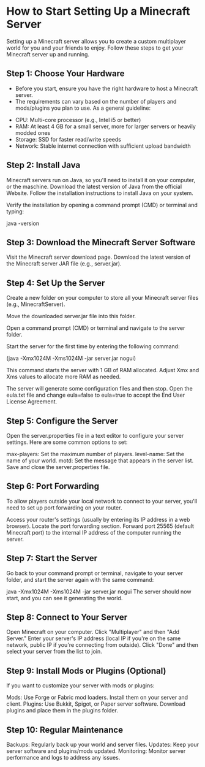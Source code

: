 # How to Start Setting Up a Minecraft Server
Setting up a Minecraft server allows you to create a custom multiplayer world for you and your friends to enjoy. Follow these steps to get your Minecraft server up and running.

## Step 1: Choose Your Hardware
* Before you start, ensure you have the right hardware to host a Minecraft server.
* The requirements can vary based on the number of players and mods/plugins you plan to use. As a general guideline:

- CPU: Multi-core processor (e.g., Intel i5 or better)
- RAM: At least 4 GB for a small server, more for larger servers or heavily modded ones
- Storage: SSD for faster read/write speeds
- Network: Stable internet connection with sufficient upload bandwidth


## Step 2: Install Java
Minecraft servers run on Java, so you'll need to install it on your computer, or the maschine.
Download the latest version of Java from the official Website.
Follow the installation instructions to install Java on your system.

Verify the installation by opening a command prompt (CMD) or terminal and typing:

java -version


## Step 3: Download the Minecraft Server Software
Visit the Minecraft server download page.
Download the latest version of the Minecraft server JAR file (e.g., server.jar).


## Step 4: Set Up the Server
Create a new folder on your computer to store all your Minecraft server files (e.g., MinecraftServer).

Move the downloaded server.jar file into this folder.

Open a command prompt (CMD) or terminal and navigate to the server folder.

Start the server for the first time by entering the following command:

(java -Xmx1024M -Xms1024M -jar server.jar nogui)

This command starts the server with 1 GB of RAM allocated. Adjust Xmx and Xms values to allocate more RAM as needed.

The server will generate some configuration files and then stop. Open the eula.txt file and change eula=false to eula=true to accept the End User License Agreement.


## Step 5: Configure the Server
Open the server.properties file in a text editor to configure your server settings. Here are some common options to set:

max-players: Set the maximum number of players.
level-name: Set the name of your world.
motd: Set the message that appears in the server list.
Save and close the server.properties file.


## Step 6: Port Forwarding
To allow players outside your local network to connect to your server, you'll need to set up port forwarding on your router.

Access your router's settings (usually by entering its IP address in a web browser).
Locate the port forwarding section.
Forward port 25565 (default Minecraft port) to the internal IP address of the computer running the server.


## Step 7: Start the Server
Go back to your command prompt or terminal, navigate to your server folder, and start the server again with the same command:

java -Xmx1024M -Xms1024M -jar server.jar nogui
The server should now start, and you can see it generating the world.


## Step 8: Connect to Your Server
Open Minecraft on your computer.
Click "Multiplayer" and then "Add Server."
Enter your server's IP address (local IP if you're on the same network, public IP if you're connecting from outside).
Click "Done" and then select your server from the list to join.


## Step 9: Install Mods or Plugins (Optional)
If you want to customize your server with mods or plugins:

Mods: Use Forge or Fabric mod loaders. Install them on your server and client.
Plugins: Use Bukkit, Spigot, or Paper server software. Download plugins and place them in the plugins folder.


## Step 10: Regular Maintenance
Backups: Regularly back up your world and server files.
Updates: Keep your server software and plugins/mods updated.
Monitoring: Monitor server performance and logs to address any issues.
